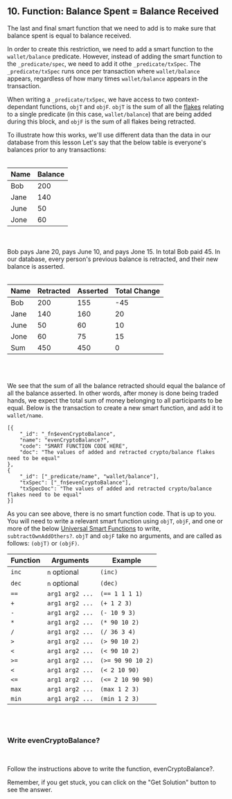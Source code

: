## 10. Function: Balance Spent = Balance Received

The last and final smart function that we need to add is to make sure that balance spent is equal to balance received. 

In order to create this restriction, we need to add a smart function to the `wallet/balance` predicate. However, instead of adding the smart function to the `_predicate/spec`, we need to add it othe `_predicate/txSpec`. The `_predicate/txSpec` runs once per transaction where `wallet/balance` appears, regardless of how many times `wallet/balance` appears in the transaction. 

When writing a `_predicate/txSpec`, we have access to two context-dependant functions, `objT` and `objF`. `objT` is the sum of all the <a href="/docs/infrastructure/db-infrastructure#flakes" target="_blank">flakes</a> relating to a single predicate (in this case, `wallet/balance`) that are being added during this block, and `objF` is the sum of all flakes being retracted.

To illustrate how this works, we'll use different data than the data in our database from this lesson Let's say that the below table is everyone's balances prior to any transactions:
<br/>
<br/>

Name | Balance
-- | --
Bob | 200
Jane | 140
June | 50
Jone | 60

<br/>
<br/>
Bob pays Jane 20, pays June 10, and pays Jone 15. In total Bob paid 45. In our database, every person's previous balance is retracted, and their new balance is asserted. 
<br/>
<br/>

Name | Retracted | Asserted | Total Change
-- | -- | -- | --
Bob | 200 | 155 | -45
Jane | 140 | 160 | 20
June | 50 | 60 | 10
Jone | 60 | 75 | 15
Sum | 450 | 450 | 0

<br/>
<br/>

We see that the sum of all the balance retracted should equal the balance of all the balance asserted. In other words, after money is done being traded hands, we expect the total sum of money belonging to all participants to be equal. Below is the transaction to create a new smart function, and add it to `wallet/name`. 

```
[{
    "_id": "_fn$evenCryptoBalance",
    "name": "evenCryptoBalance?",
    "code": "SMART FUNCTION CODE HERE",
    "doc": "The values of added and retracted crypto/balance flakes need to be equal"
},
{
    "_id": ["_predicate/name", "wallet/balance"],
    "txSpec": ["_fn$evenCryptoBalance"],
    "txSpecDoc": "The values of added and retracted crypto/balance flakes need to be equal"
}]
```

As you can see above, there is no smart function code. That is up to you. You will need to write a relevant smart function using `objT`, `objF`, and one or more of the below <a href="/docs/smart-functions#universal-functions" target="_blank">Universal Smart Functions</a> to write, `subtractOwnAddOthers?`. `objT` and `objF` take no arguments, and are called as follows: `(objT)` or `(objF)`. 

Function | Arguments | Example 
-- | -- | -- 
`inc` | `n` optional | `(inc)` 
`dec` | `n` optional | `(dec)` 
`==` | `arg1 arg2 ...` |`(== 1 1 1 1)` 
`+` | `arg1 arg2 ...` | `(+ 1 2 3)`
`-` | `arg1 arg2 ...` | `(- 10 9 3)` 
`*` | `arg1 arg2 ...` | `(* 90 10 2)`
`/` | `arg1 arg2 ...` | `(/ 36 3 4)` 
`>` | `arg1 arg2 ...` | `(> 90 10 2)` 
`<` | `arg1 arg2 ...` | `(< 90 10 2)` 
`>=` | `arg1 arg2 ...` | `(>= 90 90 10 2)` 
`<` | `arg1 arg2 ...` | `(< 2 10 90)` 
`<=` | `arg1 arg2 ...` | `(<= 2 10 90 90)` 
`max` | `arg1 arg2 ...` |  `(max 1 2 3)`
`min` | `arg1 arg2 ...` |  `(min 1 2 3)`

<br/>
<br/>

<div class="challenge">
<h3>Write evenCryptoBalance?</h3>
<br/>
<p>Follow the instructions above to write the function, evenCryptoBalance?.</p>
<p>Remember, if you get stuck, you can click on the "Get Solution" button to see the answer.</p>
</div>
<br/>
<br/>
